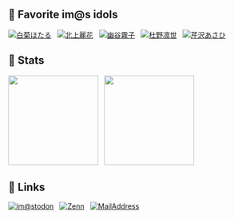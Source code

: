 ## 🔖 Favorite im@s idols

[![白菊ほたる](https://img.shields.io/badge/CINDERELLA%20GIRLS-%E7%99%BD%E8%8F%8A%E3%81%BB%E3%81%9F%E3%82%8B-D162CB?style=for-the-badge)](https://idollist.idolmaster-official.jp/detail/20088)
&nbsp;
[![北上麗花](https://img.shields.io/badge/MILLION%20LIVE!-%E5%8C%97%E4%B8%8A%E9%BA%97%E8%8A%B1-6BB6B0?style=for-the-badge)](https://idollist.idolmaster-official.jp/detail/30005)
&nbsp;
[![幽谷霧子](https://img.shields.io/badge/SHINY%20COLORS-%E5%B9%BD%E8%B0%B7%E9%9C%A7%E5%AD%90-D9F2FF?style=for-the-badge)](https://idollist.idolmaster-official.jp/detail/50023)
&nbsp;
[![杜野凛世](https://img.shields.io/badge/SHINY%20COLORS-%E6%9D%9C%E9%87%8E%E5%87%9B%E4%B8%96-89C3EB?style=for-the-badge)](https://idollist.idolmaster-official.jp/detail/50022)
&nbsp;
[![芹沢あさひ](https://img.shields.io/badge/SHINY%20COLORS-%E8%8A%B9%E6%B2%A2%E3%81%82%E3%81%95%E3%81%B2-F30100?style=for-the-badge)](https://idollist.idolmaster-official.jp/detail/50013)

## 🐾 Stats

<div align="left">
<img height="180px" src="https://github-readme-stats.vercel.app/api?username=arrow2nd&show_icons=true&count_private=true&icon_color=515558&title_color=515558&text_color=515558" />
&nbsp;
<img height="180px" src="https://github-readme-stats.vercel.app/api/top-langs/?username=arrow2nd&title_color=515558&text_color=515558&langs_count=3" />
</div>

## 🔗 Links

[![im@stodon](https://img.shields.io/badge/im@stodon-6364FF?logo=Mastodon&logoColor=white&style=for-the-badge)](https://imastodon.net/@arrow2nd)
&nbsp;
[![Zenn](https://img.shields.io/badge/Zenn-3EA8FF?logo=Zenn&logoColor=white&style=for-the-badge)](https://zenn.dev/arrow2nd)
&nbsp;
[![MailAddress](https://img.shields.io/badge/Contact-840010?logo=Gmail&logoColor=white&style=for-the-badge)](mailto:contact@arrow2nd.com)
